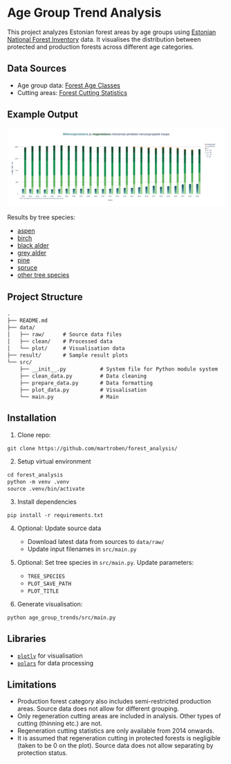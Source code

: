 # Age Group Trend Analysis

This project analyzes Estonian forest areas by age groups using [Estonian National Forest Inventory](https://keskkonnaportaal.ee/et/teemad/mets/metsastatistika-sh-smi) data. It visualises the distribution between protected and production forests across different age categories.

## Data Sources
- Age group data: [Forest Age Classes](https://tableau.envir.ee/views/SMI/17Vanuseklassidaegrida?%3Aembed=y)
- Cutting areas: [Forest Cutting Statistics](https://tableau.envir.ee/views/SMI/28Raieaegrida?%3Aembed=y)

## Example Output
![Age group trends](result/metsamaa_pindala_kokku.png)

Results by tree species:
- [aspen](result/metsamaa_pindala_haab.png)
- [birch](result/metsamaa_pindala_kask.png)
- [black alder](result/metsamaa_pindala_sanglepp.png)
- [grey alder](result/metsamaa_pindala_hall_lepp.png)
- [pine](result/metsamaa_pindala_mänd.png)
- [spruce](result/metsamaa_pindala_kuusk.png)
- [other tree species](result/metsamaa_pindala_muu.png)

## Project Structure
```
.
├── README.md
├── data/
│   ├── raw/      # Source data files
│   ├── clean/    # Processed data
│   └── plot/     # Visualisation data
├── result/       # Sample result plots
└── src/
    ├── __init__.py           # System file for Python module system
    ├── clean_data.py         # Data cleaning
    ├── prepare_data.py       # Data formatting
    ├── plot_data.py          # Visualisation
    └── main.py               # Main
```

## Installation

1. Clone repo:
```shell
git clone https://github.com/martroben/forest_analysis/
```

2. Setup virtual environment
```shell
cd forest_analysis
python -m venv .venv
source .venv/bin/activate
```

3. Install dependencies
```shell
pip install -r requirements.txt
```

4. Optional: Update source data
    - Download latest data from sources to `data/raw/`
    - Update input filenames in `src/main.py`

5. Optional: Set tree species in `src/main.py`. Update parameters:
    - `TREE_SPECIES`
    - `PLOT_SAVE_PATH`
    - `PLOT_TITLE`

6. Generate visualisation:
```shell
python age_group_trends/src/main.py
```

## Libraries
- [`plotly`](https://plotly.com/python/) for visualisation
- [`polars`](https://pola.rs/) for data processing

## Limitations
- Production forest category also includes semi-restricted production areas. Source data does not allow for different grouping.
- Only regeneration cutting areas are included in analysis. Other types of cutting (thinning etc.) are not.
- Regeneration cutting statistics are only available from 2014 onwards.
- It is assumed that regeneration cutting in protected forests is negligible (taken to be 0 on the plot). Source data does not allow separating by protection status.
